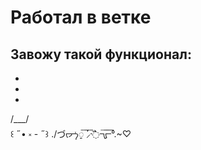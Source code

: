 # Работал в ветке
## Завожу такой функционал:
*
*
*

 /\___/\
꒰ ˶• ༝ - ˶꒱
./づᡕᠵ᠊ᡃ࡚ࠢ࠘ ⸝່ࠡࠣ᠊߯᠆ࠣ࠘ᡁࠣ࠘᠊᠊°.~♡︎